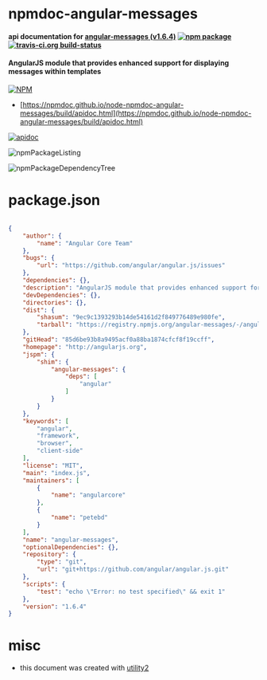 # npmdoc-angular-messages

#### api documentation for  [angular-messages (v1.6.4)](http://angularjs.org)  [![npm package](https://img.shields.io/npm/v/npmdoc-angular-messages.svg?style=flat-square)](https://www.npmjs.org/package/npmdoc-angular-messages) [![travis-ci.org build-status](https://api.travis-ci.org/npmdoc/node-npmdoc-angular-messages.svg)](https://travis-ci.org/npmdoc/node-npmdoc-angular-messages)

#### AngularJS module that provides enhanced support for displaying messages within templates

[![NPM](https://nodei.co/npm/angular-messages.png?downloads=true&downloadRank=true&stars=true)](https://www.npmjs.com/package/angular-messages)

- [https://npmdoc.github.io/node-npmdoc-angular-messages/build/apidoc.html](https://npmdoc.github.io/node-npmdoc-angular-messages/build/apidoc.html)

[![apidoc](https://npmdoc.github.io/node-npmdoc-angular-messages/build/screenCapture.buildCi.browser.%252Ftmp%252Fbuild%252Fapidoc.html.png)](https://npmdoc.github.io/node-npmdoc-angular-messages/build/apidoc.html)

![npmPackageListing](https://npmdoc.github.io/node-npmdoc-angular-messages/build/screenCapture.npmPackageListing.svg)

![npmPackageDependencyTree](https://npmdoc.github.io/node-npmdoc-angular-messages/build/screenCapture.npmPackageDependencyTree.svg)



# package.json

```json

{
    "author": {
        "name": "Angular Core Team"
    },
    "bugs": {
        "url": "https://github.com/angular/angular.js/issues"
    },
    "dependencies": {},
    "description": "AngularJS module that provides enhanced support for displaying messages within templates",
    "devDependencies": {},
    "directories": {},
    "dist": {
        "shasum": "9ec9c1393293b14de54161d2f849776489e980fe",
        "tarball": "https://registry.npmjs.org/angular-messages/-/angular-messages-1.6.4.tgz"
    },
    "gitHead": "85d6be93b8a9495acf0a88ba1874cfcf8f19ccff",
    "homepage": "http://angularjs.org",
    "jspm": {
        "shim": {
            "angular-messages": {
                "deps": [
                    "angular"
                ]
            }
        }
    },
    "keywords": [
        "angular",
        "framework",
        "browser",
        "client-side"
    ],
    "license": "MIT",
    "main": "index.js",
    "maintainers": [
        {
            "name": "angularcore"
        },
        {
            "name": "petebd"
        }
    ],
    "name": "angular-messages",
    "optionalDependencies": {},
    "repository": {
        "type": "git",
        "url": "git+https://github.com/angular/angular.js.git"
    },
    "scripts": {
        "test": "echo \"Error: no test specified\" && exit 1"
    },
    "version": "1.6.4"
}
```



# misc
- this document was created with [utility2](https://github.com/kaizhu256/node-utility2)
